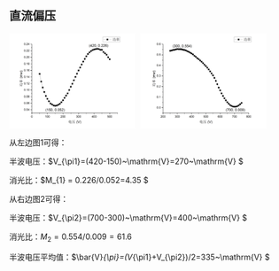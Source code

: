 ## 直流偏压

<div align="center" style="display: flex; gap: 10px;">  
    <img src="img/data1.png" alt="图片1" width="45%">  
    <img src="img/data2.png" alt="图片2" width="45%">  
</div>

从左边图1可得：

半波电压：$V_{\pi1}=(420-150)~\mathrm{V}=270~\mathrm{V} $

消光比：$M_{1} = 0.226/0.052=4.35 $

从右边图2可得：

半波电压：$V_{\pi2}=(700-300)~\mathrm{V}=400~\mathrm{V} $

消光比：$M_{2} = 0.554/0.009=61.6$

半波电压平均值：$\bar{V}_{\pi}=(V_{\pi1}+V_{\pi2})/2=335~\mathrm{V} $

